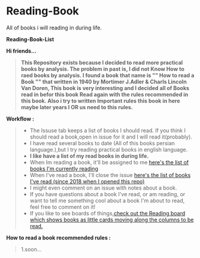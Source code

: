 # Reading-Book
All of books i will reading in during life.

**Reading-Book-List**

**Hi friends...**
>**This Repository exists because I decided to read more practical books by analysis.
The problem in past is, I did not Know How to raed books by analysis.
I found a book that name is "" How to read a Book "" that written in 1940 by Mortimer J.Adler & Charls Lincoln Van Doren,
This book is very interesting and I decided all of Books read in befor this book Read again with the rules recommended in this book.
Also i try to written Important rules this book in here  maybe later years I OR us need to this rules.**


**Workflow :**
>    - The Issuse tab keeps a list of books I should read. If you think I should read a book,open in issue for it and I will read it(probably).
>    - I have read several books to date (All of this books persian language.),but I try reading practical books in english language.
>    - **I like have a list of my read books in during life.** 
>    - When Im reading a book, it'll be assigned to me [here's the list of books I'm currently reading]()
>    - When I've read a book, I'll close the issue [here's the list of books I've read (since 2018 when I opened this repo)]()
>    - I might even comment on an issue with notes about a book.
>    - If you have questions about a book I've read, or am reading, or want to tell me something cool about a book I'm about to read, feel free to comment on it! 
>    - If you like to see boards of things,[check out the Reading board which shows books as little cards moving along the columns to be read.]()

**How to read a book recommended rules :**
>1.soon...
